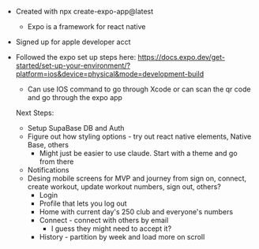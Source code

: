 - Created with npx create-expo-app@latest
  - Expo is a framework for react native
- Signed up for apple developer acct
- Followed the expo set up steps here: https://docs.expo.dev/get-started/set-up-your-environment/?platform=ios&device=physical&mode=development-build

  - Can use IOS command to go through Xcode or can scan the qr code and go through the expo app

  Next Steps:
  - Setup SupaBase DB and Auth
  - Figure out how styling options - try out react native elements, Native Base, others
    - Might just be easier to use claude. Start with a theme and go from there
  - Notifications
  - Desing mobile screens for MVP and journey from sign on, connect, create workout, update workout numbers, sign out, others?
    - Login
    - Profile that lets you log out
    - Home with current day's 250 club and everyone's numbers
    - Connect - connect with others by email
      - I guess they might need to accept it?
    - History - partition by week and load more on scroll